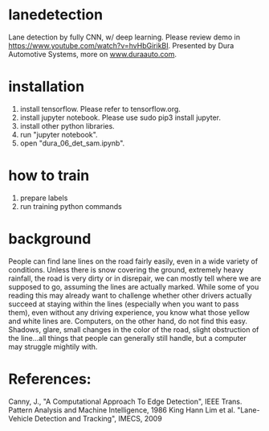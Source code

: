 # lanedetection
Lane detection by fully CNN, w/ deep learning.
Please review demo in https://www.youtube.com/watch?v=hvHbGirikBI.
Presented by Dura Automotive Systems, more on www.duraauto.com.

# installation
1. install tensorflow. Please refer to tensorflow.org.
2. install jupyter notebook. Please use sudo pip3 install jupyter.
3. install other python libraries.
3. run "jupyter notebook".
4. open "dura_06_det_sam.ipynb".

# how to train
1. prepare labels
2. run training python commands

# background
People can find lane lines on the road fairly easily, even in a wide variety of conditions. Unless there is snow covering the ground, extremely heavy rainfall, the road is very dirty or in disrepair, we can mostly tell where we are supposed to go, assuming the lines are actually marked. While some of you reading this may already want to challenge whether other drivers actually succeed at staying within the lines (especially when you want to pass them), even without any driving experience, you know what those yellow and white lines are.
Computers, on the other hand, do not find this easy. Shadows, glare, small changes in the color of the road, slight obstruction of the line…all things that people can generally still handle, but a computer may struggle mightily with. 

# References:
Canny, J., "A Computational Approach To Edge Detection", IEEE Trans. Pattern Analysis and Machine Intelligence, 1986
King Hann Lim et al. "Lane-Vehicle Detection and Tracking", IMECS, 2009
